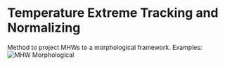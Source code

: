 # Temperature Extreme Tracking and Normalizing
Method to project MHWs to a morphological framework.
Examples:
![MHW Morphological](https://github.com/ZijieZhaoMMHW/MHW_tracking/blob/main/mhwvsmhw_dist7.gif)
